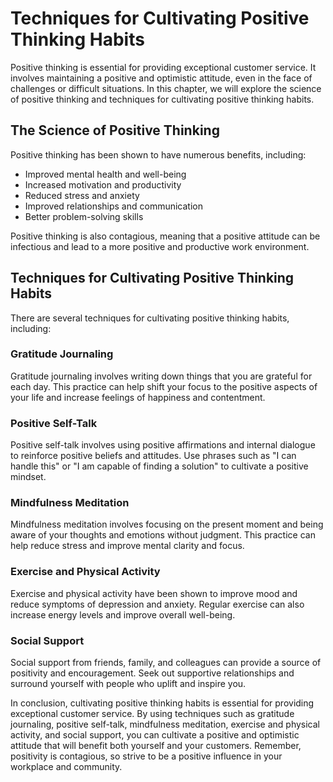 # Techniques for Cultivating Positive Thinking Habits

Positive thinking is essential for providing exceptional customer service. It involves maintaining a positive and optimistic attitude, even in the face of challenges or difficult situations. In this chapter, we will explore the science of positive thinking and techniques for cultivating positive thinking habits.

The Science of Positive Thinking
--------------------------------

Positive thinking has been shown to have numerous benefits, including:

* Improved mental health and well-being
* Increased motivation and productivity
* Reduced stress and anxiety
* Improved relationships and communication
* Better problem-solving skills

Positive thinking is also contagious, meaning that a positive attitude can be infectious and lead to a more positive and productive work environment.

Techniques for Cultivating Positive Thinking Habits
---------------------------------------------------

There are several techniques for cultivating positive thinking habits, including:

### Gratitude Journaling

Gratitude journaling involves writing down things that you are grateful for each day. This practice can help shift your focus to the positive aspects of your life and increase feelings of happiness and contentment.

### Positive Self-Talk

Positive self-talk involves using positive affirmations and internal dialogue to reinforce positive beliefs and attitudes. Use phrases such as "I can handle this" or "I am capable of finding a solution" to cultivate a positive mindset.

### Mindfulness Meditation

Mindfulness meditation involves focusing on the present moment and being aware of your thoughts and emotions without judgment. This practice can help reduce stress and improve mental clarity and focus.

### Exercise and Physical Activity

Exercise and physical activity have been shown to improve mood and reduce symptoms of depression and anxiety. Regular exercise can also increase energy levels and improve overall well-being.

### Social Support

Social support from friends, family, and colleagues can provide a source of positivity and encouragement. Seek out supportive relationships and surround yourself with people who uplift and inspire you.

In conclusion, cultivating positive thinking habits is essential for providing exceptional customer service. By using techniques such as gratitude journaling, positive self-talk, mindfulness meditation, exercise and physical activity, and social support, you can cultivate a positive and optimistic attitude that will benefit both yourself and your customers. Remember, positivity is contagious, so strive to be a positive influence in your workplace and community.
